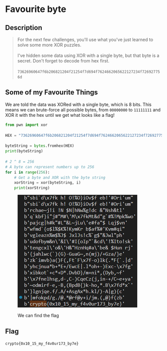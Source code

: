 # Favourite byte

## Description

> For the next few challenges, you'll use what you've just learned to solve some more XOR puzzles.\
> \
> I've hidden some data using XOR with a single byte, but that byte is a secret. Don't forget to decode from hex first.\
> \
> `73626960647f6b206821204f21254f7d694f7624662065622127234f726927756d`

## Some of my Favourite Things

We are told the data was XORed with a single byte, which is 8 bits. This means we can brute-force all possible bytes, from `00000000` to `11111111` and XOR it with the hex until we get what looks like a flag!

```python
from pwn import xor

HEX = "73626960647f6b206821204f21254f7d694f7624662065622127234f726927756d"

byteString = bytes.fromhex(HEX)
print(byteString)

# 2 ^ 8 = 256
# A byte can represent numbers up to 256
for i in range(256):
    # Get a byte and XOR with the byte string
    xorString = xor(byteString, i)
    print(xorString)
```

<figure><img src="../../../.gitbook/assets/image (3).png" alt=""><figcaption><p>We can find the flag</p></figcaption></figure>

## Flag

`crypto{0x10_15_my_f4v0ur173_by7e}`
